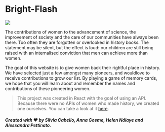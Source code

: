 # Bright-Flash

![](https://res.cloudinary.com/octavian2111/image/upload/v1618995317/collage-menu-2_doi7vt.jpg)


The contributions of women to the advancement of science, the improvement of society and the care of our communities have always been there. Too often they are forgotten or overlooked in history books. The statement may be silent, but the effect is loud: our children are still being raised with an internalised conviction that men can achieve more than women.

The goal of this website is to give women back their rightful place in history. We have selected just a few amongst many pioneers, and wouldlove to receive contributions to grow our list. By playing a game of memory cards, we hope that you will learn about and remember the names and contributions of these pioneering women.


> This project was created in React with the goal of using an API. Because there were no APIs of women who made history, we created one ourselves. You can take a look at it [here](https://github.com/AlessandraPettinato/Back-end-bright-flash).


##### Created with ❤️ by Silvia Cabello, Anna Gosme, Helen Ndiaye and Alessandra Pettinato.
